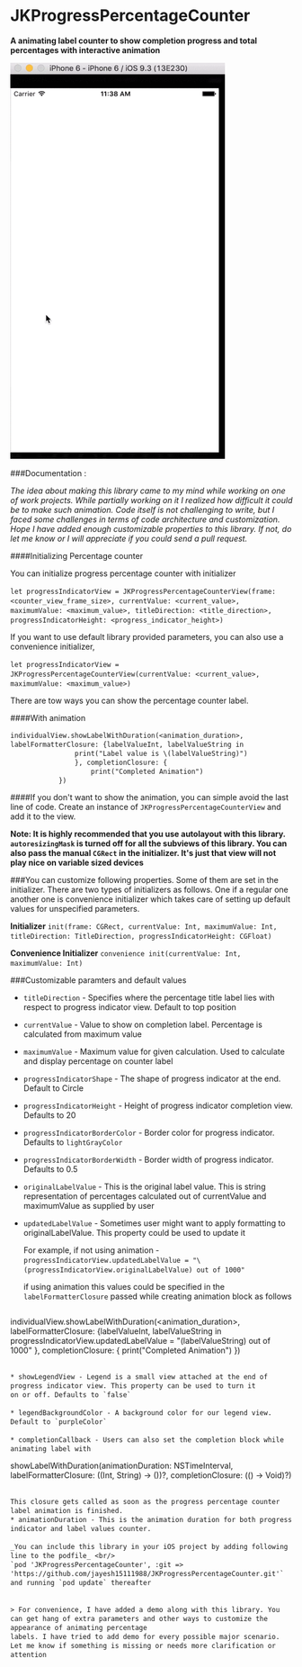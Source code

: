 # JKProgressPercentageCounter
**A animating label counter to show completion progress and total percentages with interactive animation**

![alt text][ProgressPercentageCounter]

[ProgressPercentageCounter]: https://github.com/jayesh15111988/JKProgressPercentageCounter/blob/master/Progress_Indicator_Demo.gif "A demo for animated progress percentage counter label"

###Documentation : 

_The idea about making this library came to my mind while working on one of work projects. While partially working on it I realized how
difficult it could be to make such animation. Code itself is not challenging to write, but I faced some challenges in terms of code
architecture and customization. Hope I have added enough customizable properties to this library. If not, do let me know or 
I will appreciate if you could send a pull request._

####Initializing Percentage counter

You can initialize progress percentage counter with initializer

`let progressIndicatorView = JKProgressPercentageCounterView(frame: <counter_view_frame_size>, currentValue: <current_value>, maximumValue: <maximum_value>, titleDirection: <title_direction>, progressIndicatorHeight: <progress_indicator_height>)`

If you want to use default library provided parameters, you can also use a convenience initializer,

`let progressIndicatorView = JKProgressPercentageCounterView(currentValue: <current_value>, maximumValue: <maximum_value>)`

There are tow ways you can show the percentage counter label.

####With animation

```
individualView.showLabelWithDuration(<animation_duration>, labelFormatterClosure: {labelValueInt, labelValueString in
                print("Label value is \(labelValueString)")
                }, completionClosure: {
                    print("Completed Animation")
            })
```

####If you don't want to show the animation, you can simple avoid the last line of code. Create an instance of `JKProgressPercentageCounterView`
and add it to the view.

__Note: It is highly recommended that you use autolayout with this library. `autoresizingMask` is turned off for all the subviews
of this library. You can also pass the manual `CGRect` in the initializer. It's just that view will not play nice on variable sized devices__

###You can customize following properties. Some of them are set in the initializer. There are two types of initializers as follows. 
One if a regular one another one is convenience initializer which takes care of setting up default values for unspecified parameters.

__Initializer__
`init(frame: CGRect, currentValue: Int, maximumValue: Int, titleDirection: TitleDirection, progressIndicatorHeight: CGFloat)`

__Convenience Initializer__
`convenience init(currentValue: Int, maximumValue: Int)`

###Customizable paramters and default values

* `titleDirection` - Specifies where the percentage title label lies with respect to progress indicator view. Default to top position
* `currentValue` - Value to show on completion label. Percentage is calculated from maximum value
* `maximumValue` - Maximum value for given calculation. Used to calculate and display percentage on counter label
* `progressIndicatorShape` - The shape of progress indicator at the end. Default to Circle
* `progressIndicatorHeight` - Height of progress indicator completion view. Defaults to 20
* `progressIndicatorBorderColor` - Border color for progress indicator. Defaults to `lightGrayColor`
* `progressIndicatorBorderWidth` - Border width of progress indicator. Defaults to 0.5
* `originalLabelValue` - This is the original label value. This is string representation of percentages calculated out of currentValue and maximumValue as supplied by user
* `updatedLabelValue` - Sometimes user might want to apply formatting to originalLabelValue. This property could be used to update it

   For example, if not using animation - 
   `progressIndicatorView.updatedLabelValue = "\(progressIndicatorView.originalLabelValue) out of 1000"`
   
   if using animation this values could be specified in the `labelFormatterClosure` passed while creating animation block as follows
   ```
individualView.showLabelWithDuration(<animation_duration>, labelFormatterClosure: {labelValueInt, labelValueString in
                progressIndicatorView.updatedLabelValue = "\(labelValueString) out of 1000"
                }, completionClosure: {
                    print("Completed Animation")
            })
   ``` 
  
* showLegendView - Legend is a small view attached at the end of progress indicator view. This property can be used to turn it
on or off. Defaults to `false`

* legendBackgroundColor - A background color for our legend view. Default to `purpleColor`

* completionCallback - Users can also set the completion block while animating label with

   ```
   showLabelWithDuration(animationDuration: NSTimeInterval, labelFormatterClosure: ((Int, String) -> ())?, completionClosure: (() -> Void)?)
   ```
   
   This closure gets called as soon as the progress percentage counter label animation is finished.
* animationDuration - This is the animation duration for both progress indicator and label values counter.

_You can include this library in your iOS project by adding following line to the podfile_ <br/>
 `pod 'JKProgressPercentageCounter', :git => 'https://github.com/jayesh15111988/JKProgressPercentageCounter.git'` and running `pod update` thereafter


> For convenience, I have added a demo along with this library. You can get hang of extra parameters and other ways to customize the appearance of animating percentage
labels. I have tried to add demo for every possible major scenario. Let me know if something is missing or needs more clarification or attention
